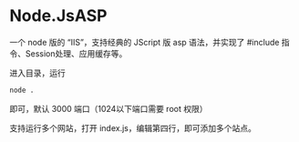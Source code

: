 # Node.JsASP

一个 node 版的 “IIS”，支持经典的 JScript 版 asp 语法，并实现了 #include 指令、Session处理、应用缓存等。

进入目录，运行
``` bash
node .
```
即可，默认 3000 端口（1024以下端口需要 root 权限）

支持运行多个网站，打开 index.js，编辑第四行，即可添加多个站点。
